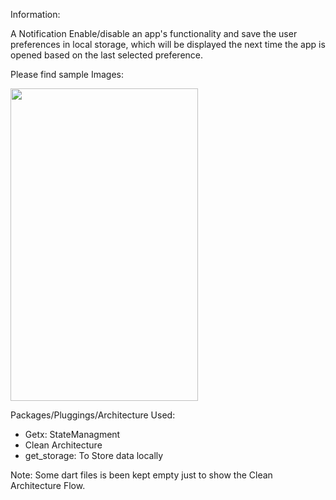 
Information:

A Notification Enable/disable an app's functionality and save the user preferences in local storage, which will be displayed the next time the app is opened based on the last selected preference.


Please find sample Images:

<img src="https://github.com/sachin2151/millicent_assignment/assets/53220408/db6f943f-7437-4aba-a9eb-84d40632d5af.type" width="300" height="500">




Packages/Pluggings/Architecture Used:

- Getx: StateManagment
- Clean Architecture
- get_storage: To Store data locally

Note:
Some dart files is been kept empty just to show the Clean Architecture Flow.



